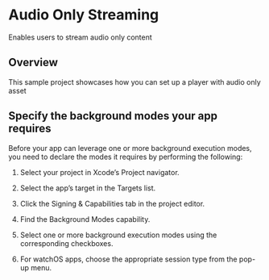 #  Audio Only Streaming
Enables users to stream audio only content

## Overview
This sample project showcases how you can set up a player with audio only asset

## Specify the background modes your app requires
Before your app can leverage one or more background execution modes, you need to declare the modes it requires by performing the following:

1. Select your project in Xcode’s Project navigator.

2. Select the app’s target in the Targets list.

3. Click the Signing & Capabilities tab in the project editor.

4. Find the Background Modes capability.

5. Select one or more background execution modes using the corresponding checkboxes.

6. For watchOS apps, choose the appropriate session type from the pop-up menu.
